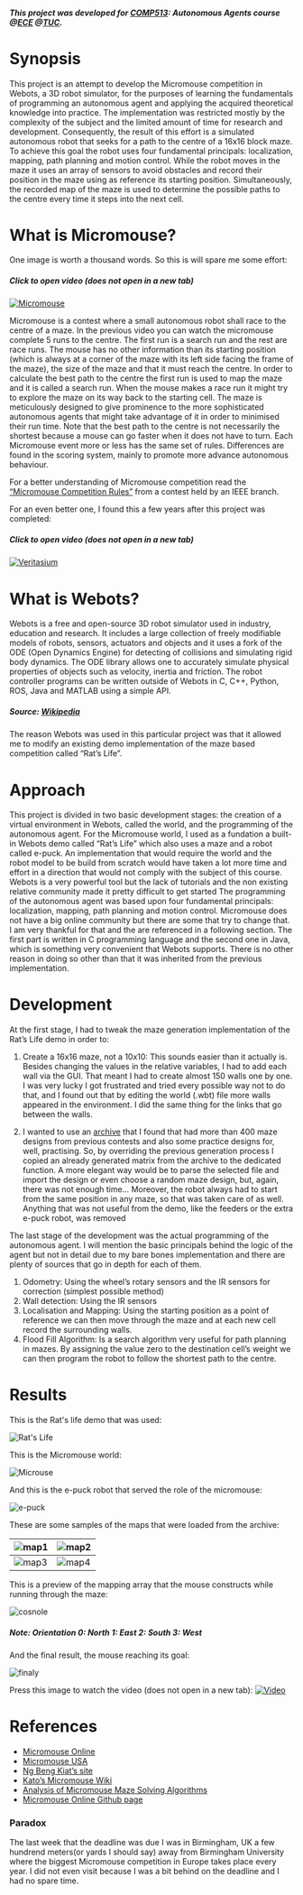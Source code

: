 ##### This project was developed for [COMP513](http://www.intelligence.tuc.gr/~robots/index.html): Autonomous Agents course @[ECE](https://www.ece.tuc.gr/index.php?id=4481) @[TUC](https://www.tuc.gr/).  
# Synopsis
This project is an attempt to develop the Micromouse competition in Webots, a 3D robot simulator, for the purposes of learning the fundamentals of programming an autonomous agent and applying the acquired theoretical knowledge into practice. The implementation was restricted mostly by the complexity of the subject and the limited amount of time for research and development. Consequently, the result of this effort is a simulated autonomous robot that seeks for a path to the centre of a 16x16 block maze. To achieve this goal the robot uses four fundamental principals: localization, mapping, path planning and motion control. While the robot moves in the maze it uses an array of sensors to avoid obstacles and record their position in the maze using as reference its starting position. Simultaneously, the recorded map of the maze is used to determine the possible paths to the centre every time it steps into the next cell.

# What is Micromouse?
One image is worth a thousand words. So this is will spare me some effort:
##### Click to open video (does not open in a new tab)

[![Micromouse](https://i.ytimg.com/vi_webp/NqdZ9wbXt8k/maxresdefault.webp)](http://www.youtube.com/watch?v=NqdZ9wbXt8k "2018 Taiwan Classic micromouse First prize winner")

Micromouse is a contest where a small autonomous robot shall race to the centre of a maze. In the previous video you can watch the micromouse complete 5 runs to the centre. The first run is a search run and the rest are race runs. The mouse has no other information than its starting position (which is always at a corner of the maze with its left side facing the frame of the maze), the size of the maze and that it must reach the centre. In order to calculate the best path to the centre the first run is used to map the maze and it is called a search run. When the mouse makes a race run it might try to explore the maze on its way back to the starting cell.
The maze is meticulously designed to give prominence to the more sophisticated autonomous agents that might take advantage of it in order to minimised their run time. Note that the best path to the centre is not necessarily the shortest because a mouse can go faster when it does not have to turn.
Each Micromouse event more or less has the same set of rules. Differences are found in the scoring system, mainly to promote more advance autonomous behaviour. 

For a better understanding of Micromouse competition read the [“Micromouse Competition Rules”](https://www.ewh.ieee.org/reg/2/sac-18/MicromouseRules.pdf) from a contest held by an IEEE branch.

For an even better one, I found this a few years after this project was completed:
##### Click to open video (does not open in a new tab)

[![Veritasium](https://i.ytimg.com/vi/ZMQbHMgK2rw/maxresdefault.jpg)](https://www.youtube.com/watch?v=ZMQbHMgK2rw " The Fastest Maze-Solving Competition On Earth - Veritasium")


# What is Webots?
Webots is a free and open-source 3D robot simulator used in industry, education and research. It includes a large collection of freely modifiable models of robots, sensors, actuators and objects and it uses a fork of the ODE (Open Dynamics Engine) for detecting of collisions and simulating rigid body dynamics. The ODE library allows one to accurately simulate physical properties of objects such as velocity, inertia and friction.
The robot controller programs can be written outside of Webots in C, C++, Python, ROS, Java and MATLAB using a simple API. 
##### Source: [Wikipedia](https://en.wikipedia.org/wiki/Webots)

The reason Webots was used in this particular project was that it allowed me to modify an existing demo implementation of the maze based competition called “Rat’s Life”. 
# Approach
This project is divided in two basic development stages: the creation of a virtual environment in Webots, called the world, and the programming of the autonomous agent.
For the Micromouse world, I used as a fundation a built-in Webots demo called “Rat’s Life” which also uses a maze and a robot called e-puck. An implementation that would require the world and the robot model to be build from scratch would have taken a lot more time and effort in a direction that would not comply with the subject of this course. Webots is a very powerful tool but the lack of tutorials and the non existing relative community made it pretty difficult to get started
The programming of the autonomous agent was based upon four fundamental principals: localization, mapping, path planning and motion control. Micromouse does not have a big online community but there are some that try to change that. I am very thankful for that and the are referenced in a following section.
The first part is written in C programming language and the second one in Java, which is something very convenient that Webots supports. There is no other reason in doing so other than that it was inherited from the previous implementation.

# Development
At the first stage, I had to tweak the maze generation implementation of the Rat’s Life demo in order to:
1. Create a 16x16 maze, not a 10x10: This sounds easier than it actually is. Besides changing the values in the relative variables, I had to add each wall via the GUI. That meant I had to create almost 150 walls one by one. I was very lucky I got frustrated and tried every possible way not to do that, and I found out that by editing the world (.wbt) file more walls appeared in the environment. I did the same thing for the links that go between the walls.

2. I wanted to use an [archive](https://github.com/micromouseonline/micromouse_maze_tool/tree/master/mazefiles) that I found that had more than 400 maze designs from previous contests and also some practice designs for, well, practising. So, by overriding the previous generation process I copied an already generated matrix from the archive to the dedicated function. A more elegant way would be to parse the selected file and import the design or even choose a random maze design, but, again, there was not enough time… 
Moreover, the robot always had to start from the same position in any maze, so that was taken care of as well. Anything that was not useful from the demo, like the feeders or the extra e-puck robot, was removed

The last stage of the development was the actual programming of the autonomous agent. I will mention the basic principals behind the logic of the agent but not in detail due to my bare bones implementation and there are plenty of sources that go in depth for each of them.
1. Odometry: 
Using the wheel’s rotary sensors and the IR sensors for correction (simplest possible method)
2. Wall detection: 
Using the IR sensors
3. Localisation and Mapping: 
Using the starting position as a point of reference we can then move through the maze and at each new cell record the surrounding walls.
4. Flood Fill Algorithm: 
Is a search algorithm very useful for path planning in mazes. By assigning the value zero to the destination cell’s weight we can then program the robot to follow the shortest path to the centre.

# Results
This is the Rat's life demo that was used:

![Rat's Life](https://raw.githubusercontent.com/emstef/Micromouse/master/assets/ratslife_1.png)

This is the Micromouse world:

![Microuse](https://raw.githubusercontent.com/emstef/Micromouse/master/assets/Micromouse.png)

And this is the e-puck robot that served the role of the micromouse:

![e-puck](https://raw.githubusercontent.com/emstef/Micromouse/master/assets/epuck.png)
 
These are some samples of the maps that were loaded from the archive:

| ![map1](https://raw.githubusercontent.com/emstef/Micromouse/master/assets/test_maze.png) | ![map2](https://raw.githubusercontent.com/emstef/Micromouse/master/assets/1stworld.png) |
|---|---|
| ![map3](https://raw.githubusercontent.com/emstef/Micromouse/master/assets/map3.png) | ![map4](https://raw.githubusercontent.com/emstef/Micromouse/master/assets/map4.png) |

This is a preview of the mapping array that the mouse constructs while running through the maze:

![cosnole](https://raw.githubusercontent.com/emstef/Micromouse/master/assets/micro_console.gif)
##### Note: Orientation 0: North 1: East 2: South 3: West 

And the final result, the mouse reaching its goal:

![finaly](https://raw.githubusercontent.com/emstef/Micromouse/master/assets/maze_complete.gif)

Press this image to watch the video (does not open in a new tab):
[![Video](https://raw.githubusercontent.com/emstef/Micromouse/master/assets/Micromouse-video.jpg)](https://youtu.be/vqki3yiPmyI "Watch on YouTube")

# References
- [Micromouse Online](http://www.micromouseonline.com/)
- [Micromouse USA](http://www.micromouseusa.com/)
- [Ng Beng Kiat’s site](https://sites.google.com/site/ngbengkiat/)
- [Kato’s Micromouse Wiki](https://seesaawiki.jp/w/robolabo/d/Tetra)
- [Analysis of Micromouse Maze Solving Algorithms](http://web.cecs.pdx.edu/~edam/Reports/2001/DWillardson.pdf)
- [Micromouse Online Github page](https://github.com/micromouseonline)

### Paradox
The last week that the deadline was due I was in Birmingham, UK a few hundrend meters(or yards I should say) away from Birmingham University where the biggest Micromouse competition in Europe takes place every year. I did not even visit because I was a bit behind on the deadline and I had no spare time. 

